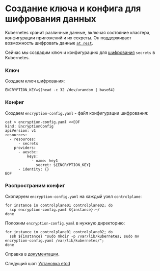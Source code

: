 # Создание ключа и конфига для шифрования данных

Kubernetes хранит различные данные, включая состояние кластера, конфигурации приложений и их секреты. Он поддерживает возможность шифровать данные [`at rest`](https://kubernetes.io/docs/tasks/administer-cluster/encrypt-data).

Сейчас мы создадим ключ и конфигурацию для [шифрования](https://kubernetes.io/docs/tasks/administer-cluster/encrypt-data/#understanding-the-encryption-at-rest-configuration) `secrets` в Kubernetes.

### Ключ

Создаем ключ шифрования:

```
ENCRYPTION_KEY=$(head -c 32 /dev/urandom | base64)
```

### Конфиг

Создаем `encryption-config.yaml` - файл конфигурации шифрования:

```
cat > encryption-config.yaml <<EOF
kind: EncryptionConfig
apiVersion: v1
resources:
  - resources:
      - secrets
    providers:
      - aescbc:
          keys:
            - name: key1
              secret: ${ENCRYPTION_KEY}
      - identity: {}
EOF
```

### Распространим конфиг

Скопируем `encryption-config.yaml` на каждый узел `controlplane`:

```
for instance in controlplane01 controlplane02; do
  scp encryption-config.yaml ${instance}:~/
done
```

Положим `encryption-config.yaml` в нужную директорию:

```
for instance in controlplane01 controlplane02; do
  ssh ${instance} "sudo mkdir -p /var/lib/kubernetes; sudo mv encryption-config.yaml /var/lib/kubernetes/";
done
```

Справка в [документации](https://kubernetes.io/docs/tasks/administer-cluster/encrypt-data/#encrypting-your-data).

Следущий шаг: [Установка etcd](06.md)
